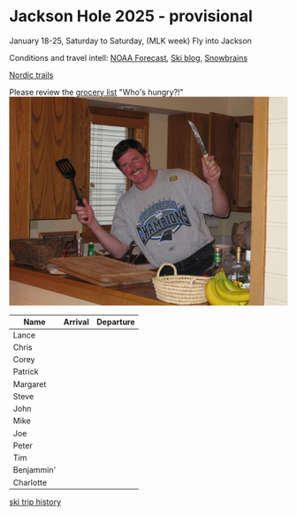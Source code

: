 # Jackson Hole 2025 - provisional

January 18-25, Saturday to Saturday, (MLK week)
Fly into Jackson

Conditions and travel intell:
[NOAA Forecast](https://forecast.weather.gov/MapClick.php?lat=40.4827&lon=-106.8289),
[Ski blog](https://www.ski.com/blog/),
[Snowbrains](https://snowbrains.com/)

[Nordic trails](https://www.steamboatpilot.com/news/best-places-to-cross-country-ski-in-steamboat/)

Please review the [grocery list](https://docs.google.com/document/d/1i4ODs6pL9yMEJcBhlv133xWCDkWIRFX0/edit)
"Who's hungry?!"
![Chef Mike!](0903ski_JacksonHole_Mike.jpg)

Name | Arrival | Departure |
---|---|----|
Lance |  |  |
 Chris |  |  |
 Corey |  |  |
 Patrick |  |  |
 Margaret |  |  |
 Steve |  |  |
 John |  |  |
 Mike |  |  |
 Joe |  |  |
 Peter |  |  |
 Tim |  |  |
 Benjammin' |  |  |
 Charlotte |  |  |

[ski trip history](ski-trip-history)
